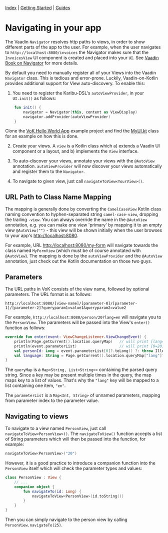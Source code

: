 [Index](index.html) | [Getting Started](gettingstarted.html) | [Guides](vok-guides.html)

# Navigating in your app

The Vaadin `Navigator` resolves http paths to views, in order to show different parts of the app to the user. For example,
when the user navigates to `http://localhost:8080/invoices` the Navigator makes sure that the `InvoicesView` UI component is created
and placed into your `UI`.
See [Vaadin Book on Navigator](https://vaadin.com/docs/-/part/framework/advanced/advanced-navigator.html) for more details.

By default you need to manually register all of your Views into the Vaadin `Navigator` class. This is tedious and error-prone. Luckily,
Vaadin-on-Kotlin provides additional support for View auto-discovery. To enable this:

1. You need to register the Karibu-DSL's `autoViewProvider`, in your `UI.init()` as follows:
```kotlin
    fun init() {
        navigator = Navigator(this, content as ViewDisplay)
        navigator.addProvider(autoViewProvider)
    }
```
Clone the [VoK Hello World App](https://github.com/mvysny/vok-helloworld-app) example project and find
the [MyUI.kt](https://github.com/mvysny/vok-helloworld-app/blob/master/web/src/main/kotlin/com/example/vok/MyUI.kt) class for an example on how this is done.

2. Create your views. A `view` is a Kotlin class which a) extends a Vaadin UI component or a layout, and b) implements the `View`
   interface.

3. To auto-discover your views, annotate your views with the `@AutoView` annotation. `autoViewProvider` will
   now discover your views automatically and register them to the `Navigator`.

4. To navigate to given view, just call `navigateToView<YourView>()`.

## URL Path to Class Name Mapping

The mapping is generally done by converting the `CamelCaseView` Kotlin
class naming convention to hyphen-separated string `camel-case-view`, dropping the trailing `-view`.
You can always override the name in the `@AutoView` annotation, e.g. you can make one view
'primary' by mapping it to an empty view `@AutoView("")` - this view will be shown initially when the user
browses to your app's [http://localhost:8080](http://localhost:8080).

For example, URL [http://localhost:8080/my-form](http://localhost:8080/my-form)
will navigate towards the class named `MyFormView` (which must be of course annotated with `@AutoView`). The mapping is done by
the `autoViewProvider` and the `@AutoView` annotation, just check out the Kotlin documentation on those two guys.

## Parameters

The URL paths in VoK consists of the view name, followed by optional parameters. The URL format is as follows:

```
http://localhost:8080/[view-name]/[parameter-0]/[parameter-1]/[parameter-2]?queryparam1=value1&queryparam2=value2
```

For example, `http://localhost:8080/person/20?lang=en` will navigate you to the `PersonView`. The parameters will be passed into the
View's `enter()` function as follows:

```kotlin
override fun enter(event: ViewChangeListener.ViewChangeEvent) {
    println(Page.getCurrent().location.queryMap)   // will print [lang=[en]]
    println(event.parameterList)                   // will print [0=20]
    val personId: Long = event.parameterList[0]?.toLong() ?: throw IllegalArgumentException("Expected the ID parameter")
    val language: String = Page.getCurrent().location.queryMap["lang"]?.get(0) ?: "en"
}
```

The `queryMap` is a `Map<String, List<String>>` containing the parsed query string. Since a key may be present multiple times in the query,
the map maps key to a list of values. That's why the `"lang"` key will be mapped to a list containing one item, `"en"`.

The `parameterList` is a `Map<Int, String>` of unnamed parameters, mapping from parameter index to the parameter value.

## Navigating to views

To navigate to a view named `PersonView`, just call `navigateToView<PersonView>()`.
The `navigateToView()` function accepts a list of String parameters which will then be passed into the function, for example:

```kotlin
navigateToView<PersonView>("20")
```

However, it is a good practice to introduce a companion function into the `PersonView` itself which will check the parameter types and
values:

```kotlin
class PersonView : View {
    // ...
    companion object {
        fun navigateTo(id: Long) {
            navigateToView<PersonView>(id.toString())
        }
    }
}
```

Then you can simply navigate to the person view by calling `PersonView.navigateTo(25)`.
